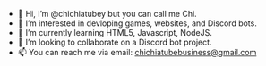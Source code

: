 - 👋 Hi, I’m @chichiatubey but you can call me Chi.
- 👀 I’m interested in devloping games, websites, and Discord bots.
- 🌱 I’m currently learning HTML5, Javascript, NodeJS.
- 💞️ I’m looking to collaborate on a Discord bot project.
- 📫 You can reach me via email: chichiatubebusiness@gmail.com

<!---
chichiatubey/chichiatubey is a ✨ special ✨ repository because its `README.md` (this file) appears on your GitHub profile.
You can click the Preview link to take a look at your changes.
--->
